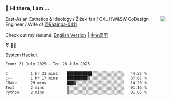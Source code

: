 ### 👋 Hi there, I am ...

<img align="right" src="https://github-readme-stats.vercel.app/api?username=vickiegpt&show_icons=true&icon_color=0366d6&bg_color=ffffff&hide_title=true" />

East-Asian Esthetics & Ideology / Žižek fan / CXL HW&SW CoDesign Engineer / Wife of [@Bazinga-0411](https://bazinga-0411.github.io/)

Check out my résumé: [English Version](http://asplos.dev/) | [中文简历](http://asplos.dev/CN.html)

⚧️ 
🏳️‍⚧️ 

System Hacker.


<!--START_SECTION:waka-->

```txt
From: 21 July 2025 - To: 28 July 2025

C          1 hr 31 mins    ███████████░░░░░░░░░░░░░░   44.52 %
C++        1 hr 17 mins    █████████▒░░░░░░░░░░░░░░░   37.67 %
CMake      29 mins         ███▓░░░░░░░░░░░░░░░░░░░░░   14.28 %
Text       2 mins          ▒░░░░░░░░░░░░░░░░░░░░░░░░   01.16 %
Python     2 mins          ▒░░░░░░░░░░░░░░░░░░░░░░░░   01.05 %
```

<!--END_SECTION:waka-->
